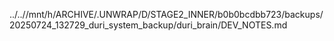 ../..//mnt/h/ARCHIVE/.UNWRAP/D/STAGE2_INNER/b0b0bcdbb723/backups/20250724_132729_duri_system_backup/duri_brain/DEV_NOTES.md